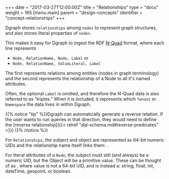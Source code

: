 
+++
date = "2017-03-27T12:00:00Z"
title = "Relationships"
type = "docs"
weight = 165
[menu.main]
    parent = "design-concepts"
    identifier = "concept-relationships"
+++


Dgraph stores `relationships` among `nodes` to represent graph structures, and also stores literal properties of `nodes`. 

This makes it easy for Dgraph to ingest the RDF [N-Quad](https://www.w3.org/TR/n-quads/) format, where each line represents

* `Node, RelationName, Node, Label` or
* `Node, RelationName, ValueLiteral, Label`

The first represents relations among entities (nodes in graph terminology) and the second represents the relationship of a Node to all it's named attributes.

Often, the optional `Label` is omitted, and therefore the N-Quad data is also referred to as "triples." When it is included, it represents which `Tenant` or `Namespace` the data lives in within Dgraph.

{{% notice "tip" %}}Dgraph can automatically generate a reverse relation. If the user wants to run
queries in that direction, they would need to define the [reverse relationship]({{< relref "dql-schema.md#reverse-predicates" >}})
{{% /notice %}}

For `Relationships`, the subject and object are represented as 64-bit numeric UIDs and the relationship name itself links them: <subjectUID> <relationshipName> <objectUID>.

For literal attributes of a `Node`, the subject must still (and always) be a numeric UID, but the Object will be a primitive value. These can be thought of as <subjectUID> <relationshipName> <value>, where value is not a 64-bit UID, and is instead a: string, float, int, dateTime, geopoint, or boolean.
